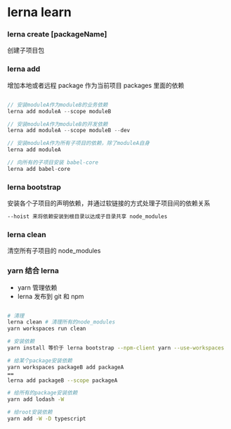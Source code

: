 # lerna learn

### lerna create [packageName]

创建子项目包

### lerna add

增加本地或者远程 package 作为当前项目 packages 里面的依赖

```javascript

// 安装moduleA作为moduleB的业务依赖
lerna add moduleA --scope moduleB

// 安装moduleA作为moduleB的开发依赖
lerna add moduleA --scope moduleB --dev

// 安装moduleA作为所有子项目的依赖，除了moduleA自身
lerna add moduleA

// 向所有的子项目安装 babel-core
lerna add babel-core

```

### lerna bootstrap

安装各个子项目的声明依赖，并通过软链接的方式处理子项目间的依赖关系

```bash
--hoist 来将依赖安装到根目录以达成子目录共享 node_modules
```

### lerna clean

清空所有子项目的 node_modules

### yarn 结合 lerna

- yarn 管理依赖
- lerna 发布到 git 和 npm

```bash

# 清理
lerna clean # 清理所有的node_modules
yarn workspaces run clean

# 安装依赖
yarn install 等价于 lerna bootstrap --npm-client yarn --use-workspaces

# 给某个package安装依赖
yarn workspaces packageB add packageA
==
lerna add packageB --scope packageA

# 给所有的package安装依赖
yarn add lodash -W

# 给root安装依赖
yarn add -W -D typescript

```
